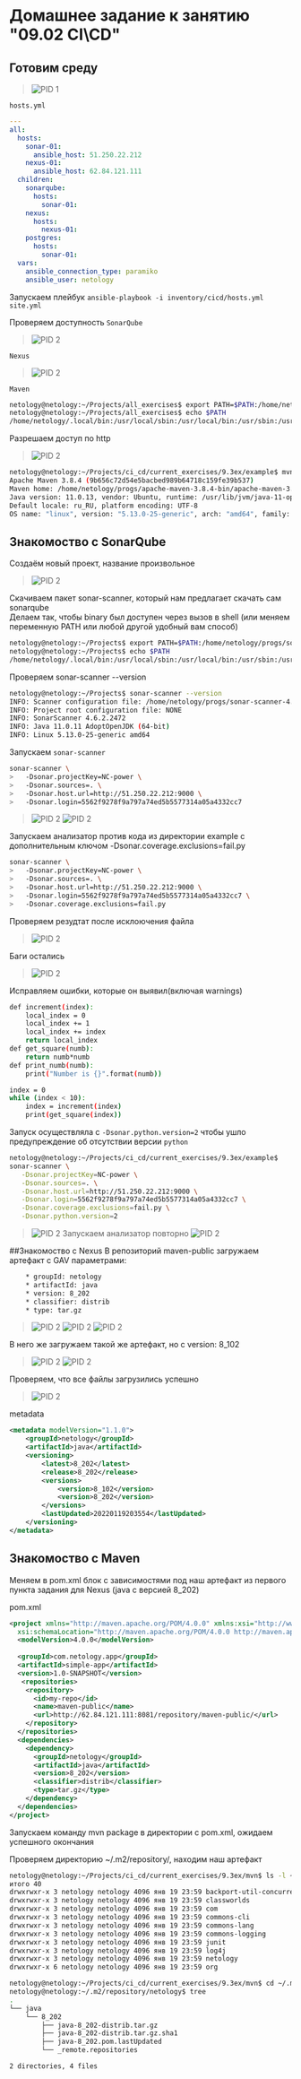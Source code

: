 # Домашнее задание к занятию "09.02 CI\CD"
## Готовим среду
>![PID 1](https://github.com/Smarzhic/netology/blob/main/09-ci-02-cicd/img/1.png)


`hosts.yml`
```yml
---
all:
  hosts:
    sonar-01:
      ansible_host: 51.250.22.212
    nexus-01:
      ansible_host: 62.84.121.111
  children:
    sonarqube:
      hosts:
        sonar-01:
    nexus:
      hosts:
        nexus-01:
    postgres:
      hosts:
        sonar-01:
  vars:
    ansible_connection_type: paramiko
    ansible_user: netology
 ```
Запускаем плейбук `ansible-playbook -i inventory/cicd/hosts.yml site.yml`

Проверяем доступность 
`SonarQube`
>![PID 2](https://github.com/Smarzhic/netology/blob/main/09-ci-02-cicd/img/3.png)

`Nexus`
>![PID 2](https://github.com/Smarzhic/netology/blob/main/09-ci-02-cicd/img/4.png)

`Maven`
```bash
netology@netology:~/Projects/all_exercises$ export PATH=$PATH:/home/netology/progs/apache-maven-3.8.4-bin/apache-maven-3.8.4/bin
netology@netology:~/Projects/all_exercises$ echo $PATH
/home/netology/.local/bin:/usr/local/sbin:/usr/local/bin:/usr/sbin:/usr/bin:/sbin:/bin:/usr/games:/usr/local/games:/snap/bin:/home/netology/.local/bin:/home/netology/progs/sonar-scanner-4.6.2.2472-linux/bin:/home/netology/progs/apache-maven-3.8.4-bin/apache-maven-3.8.4/bin
```
Разрешаем доступ по http
>![PID 2](https://github.com/Smarzhic/netology/blob/main/09-ci-02-cicd/img/5.png)

```bash
netology@netology:~/Projects/ci_cd/current_exercises/9.3ex/example$ mvn --version
Apache Maven 3.8.4 (9b656c72d54e5bacbed989b64718c159fe39b537)
Maven home: /home/netology/progs/apache-maven-3.8.4-bin/apache-maven-3.8.4
Java version: 11.0.13, vendor: Ubuntu, runtime: /usr/lib/jvm/java-11-openjdk-amd64
Default locale: ru_RU, platform encoding: UTF-8
OS name: "linux", version: "5.13.0-25-generic", arch: "amd64", family: "unix"
```
## Знакомоство с SonarQube
Создаём новый проект, название произвольное
>![PID 2](https://github.com/Smarzhic/netology/blob/main/09-ci-02-cicd/img/6.png)

Скачиваем пакет sonar-scanner, который нам предлагает скачать сам sonarqube  
Делаем так, чтобы binary был доступен через вызов в shell (или меняем переменную PATH или любой другой удобный вам способ)
```bash
netology@netology:~/Projects$ export PATH=$PATH:/home/netology/progs/sonar-scanner-4.6.2.2472-linux/bin
netology@netology:~/Projects$ echo $PATH
/home/netology/.local/bin:/usr/local/sbin:/usr/local/bin:/usr/sbin:/usr/bin:/sbin:/bin:/usr/games:/usr/local/games:/snap/bin:/home/netology/.local/bin:/home/netology/progs/sonar-scanner-4.6.2.2472-linux/bin
```
Проверяем sonar-scanner --version
```bash
netology@netology:~/Projects$ sonar-scanner --version
INFO: Scanner configuration file: /home/netology/progs/sonar-scanner-4.6.2.2472-linux/conf/sonar-scanner.properties
INFO: Project root configuration file: NONE
INFO: SonarScanner 4.6.2.2472
INFO: Java 11.0.11 AdoptOpenJDK (64-bit)
INFO: Linux 5.13.0-25-generic amd64
```
Запускаем `sonar-scanner`
```bash
sonar-scanner \
>   -Dsonar.projectKey=NC-power \
>   -Dsonar.sources=. \
>   -Dsonar.host.url=http://51.250.22.212:9000 \
>   -Dsonar.login=5562f9278f9a797a74ed5b5577314a05a4332cc7
```
>![PID 2](https://github.com/Smarzhic/netology/blob/main/09-ci-02-cicd/img/7.png)
>![PID 2](https://github.com/Smarzhic/netology/blob/main/09-ci-02-cicd/img/8.png)

Запускаем анализатор против кода из директории example с дополнительным ключом -Dsonar.coverage.exclusions=fail.py
```bash
sonar-scanner \
>   -Dsonar.projectKey=NC-power \
>   -Dsonar.sources=. \
>   -Dsonar.host.url=http://51.250.22.212:9000 \
>   -Dsonar.login=5562f9278f9a797a74ed5b5577314a05a4332cc7 \
>   -Dsonar.coverage.exclusions=fail.py
```
Проверяем резудтат после исклоючения файла
>![PID 2](https://github.com/Smarzhic/netology/blob/main/09-ci-02-cicd/img/9.png)

Баги остались
>![PID 2](https://github.com/Smarzhic/netology/blob/main/09-ci-02-cicd/img/10.png)

Исправляем ошибки, которые он выявил(включая warnings)
```bash
def increment(index):
    local_index = 0
    local_index += 1
    local_index += index
    return local_index
def get_square(numb):
    return numb*numb
def print_numb(numb):
    print("Number is {}".format(numb))

index = 0
while (index < 10):
    index = increment(index)
    print(get_square(index))
```
Запуск осуществляла с `-Dsonar.python.version=2` чтобы ушло предупреждение об отсутствии версии `python`
```bash
netology@netology:~/Projects/ci_cd/current_exercises/9.3ex/example$ 
sonar-scanner \
   -Dsonar.projectKey=NC-power \
   -Dsonar.sources=. \
   -Dsonar.host.url=http://51.250.22.212:9000 \
   -Dsonar.login=5562f9278f9a797a74ed5b5577314a05a4332cc7 \
   -Dsonar.coverage.exclusions=fail.py \
   -Dsonar.python.version=2
```
>![PID 2](https://github.com/Smarzhic/netology/blob/main/09-ci-02-cicd/img/11.png)
Запускаем анализатор повторно
>![PID 2](https://github.com/Smarzhic/netology/blob/main/09-ci-02-cicd/img/12.png)

##Знакомоство с Nexus
В репозиторий maven-public загружаем артефакт с GAV параметрами:

```bash
    * groupId: netology
    * artifactId: java
    * version: 8_202
    * classifier: distrib
    * type: tar.gz
```
>![PID 2](https://github.com/Smarzhic/netology/blob/main/09-ci-02-cicd/img/13.png)
>![PID 2](https://github.com/Smarzhic/netology/blob/main/09-ci-02-cicd/img/14.png)
>![PID 2](https://github.com/Smarzhic/netology/blob/main/09-ci-02-cicd/img/15.png)
 
В него же загружаем такой же артефакт, но с version: 8_102
>![PID 2](https://github.com/Smarzhic/netology/blob/main/09-ci-02-cicd/img/16.png)
>![PID 2](https://github.com/Smarzhic/netology/blob/main/09-ci-02-cicd/img/17.png)

Проверяем, что все файлы загрузились успешно
>![PID 2](https://github.com/Smarzhic/netology/blob/main/09-ci-02-cicd/img/18.png)

metadata
```xml
<metadata modelVersion="1.1.0">
    <groupId>netology</groupId>
    <artifactId>java</artifactId>
    <versioning>
        <latest>8_202</latest>
        <release>8_202</release>
        <versions>
            <version>8_102</version>
            <version>8_202</version>
        </versions>
        <lastUpdated>20220119203554</lastUpdated>
    </versioning>
</metadata>
```
## Знакомоство с Maven
Меняем в pom.xml блок с зависимостями под наш артефакт из первого пункта задания для Nexus (java с версией 8_202)

pom.xml

```xml
<project xmlns="http://maven.apache.org/POM/4.0.0" xmlns:xsi="http://www.w3.org/2001/XMLSchema-instance"
  xsi:schemaLocation="http://maven.apache.org/POM/4.0.0 http://maven.apache.org/xsd/maven-4.0.0.xsd">
  <modelVersion>4.0.0</modelVersion>
 
  <groupId>com.netology.app</groupId>
  <artifactId>simple-app</artifactId>
  <version>1.0-SNAPSHOT</version>
   <repositories>
    <repository>
      <id>my-repo</id>
      <name>maven-public</name>
      <url>http://62.84.121.111:8081/repository/maven-public/</url>
    </repository>
  </repositories>
  <dependencies>
    <dependency>
      <groupId>netology</groupId>
      <artifactId>java</artifactId>
      <version>8_202</version>
      <classifier>distrib</classifier>
      <type>tar.gz</type>
    </dependency>
  </dependencies>
</project>
```
Запускаем команду mvn package в директории с pom.xml, ожидаем успешного окончания

Проверяем директорию ~/.m2/repository/, находим наш артефакт

```bash
netology@netology:~/Projects/ci_cd/current_exercises/9.3ex/mvn$ ls -l ~/.m2/repository/
итого 40
drwxrwxr-x 3 netology netology 4096 янв 19 23:59 backport-util-concurrent
drwxrwxr-x 3 netology netology 4096 янв 19 23:59 classworlds
drwxrwxr-x 3 netology netology 4096 янв 19 23:59 com
drwxrwxr-x 3 netology netology 4096 янв 19 23:59 commons-cli
drwxrwxr-x 3 netology netology 4096 янв 19 23:59 commons-lang
drwxrwxr-x 3 netology netology 4096 янв 19 23:59 commons-logging
drwxrwxr-x 3 netology netology 4096 янв 19 23:59 junit
drwxrwxr-x 3 netology netology 4096 янв 19 23:59 log4j
drwxrwxr-x 3 netology netology 4096 янв 19 23:59 netology
drwxrwxr-x 6 netology netology 4096 янв 19 23:59 org

netology@netology:~/Projects/ci_cd/current_exercises/9.3ex/mvn$ cd ~/.m2/repository/netology/
netology@netology:~/.m2/repository/netology$ tree
.
└── java
    └── 8_202
        ├── java-8_202-distrib.tar.gz
        ├── java-8_202-distrib.tar.gz.sha1
        ├── java-8_202.pom.lastUpdated
        └── _remote.repositories

2 directories, 4 files
```
